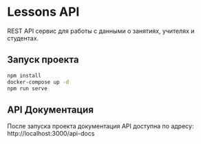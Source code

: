 # Lessons API

REST API сервис для работы с данными о занятиях, учителях и студентах.

## Запуск проекта

```bash
npm install
docker-compose up -d
npm run serve
```

## API Документация

После запуска проекта документация API доступна по адресу:
http://localhost:3000/api-docs